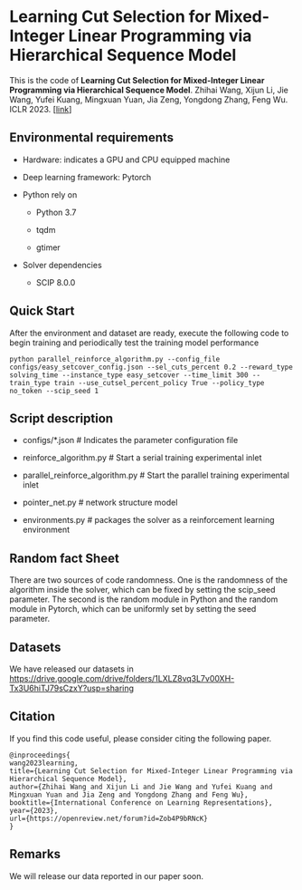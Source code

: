 # Learning Cut Selection for Mixed-Integer Linear Programming via Hierarchical Sequence Model

This is the code of 
**Learning Cut Selection for Mixed-Integer Linear Programming via Hierarchical Sequence Model**.
Zhihai Wang, Xijun Li, Jie Wang, Yufei Kuang, Mingxuan Yuan, Jia Zeng, Yongdong Zhang, Feng Wu. ICLR 2023. [[link](https://openreview.net/forum?id=Zob4P9bRNcK)]

## Environmental requirements

- Hardware: indicates a GPU and CPU equipped machine

- Deep learning framework: Pytorch

- Python rely on

    - Python 3.7

    - tqdm

    - gtimer

- Solver dependencies

    - SCIP 8.0.0



## Quick Start

After the environment and dataset are ready, execute the following code to begin training and periodically test the training model performance

    python parallel_reinforce_algorithm.py --config_file configs/easy_setcover_config.json --sel_cuts_percent 0.2 --reward_type solving_time --instance_type easy_setcover --time_limit 300 --train_type train --use_cutsel_percent_policy True --policy_type no_token --scip_seed 1



## Script description

- configs/*.json # Indicates the parameter configuration file

- reinforce_algorithm.py # Start a serial training experimental inlet

- parallel_reinforce_algorithm.py # Start the parallel training experimental inlet

- pointer_net.py # network structure model

- environments.py # packages the solver as a reinforcement learning environment


## Random fact Sheet

There are two sources of code randomness. One is the randomness of the algorithm inside the solver, which can be fixed by setting the scip_seed parameter. The second is the random module in Python and the random module in Pytorch, which can be uniformly set by setting the seed parameter.

## Datasets

We have released our datasets in https://drive.google.com/drive/folders/1LXLZ8vq3L7v00XH-Tx3U6hiTJ79sCzxY?usp=sharing

## Citation
If you find this code useful, please consider citing the following paper.
```
@inproceedings{
wang2023learning,
title={Learning Cut Selection for Mixed-Integer Linear Programming via Hierarchical Sequence Model},
author={Zhihai Wang and Xijun Li and Jie Wang and Yufei Kuang and Mingxuan Yuan and Jia Zeng and Yongdong Zhang and Feng Wu},
booktitle={International Conference on Learning Representations},
year={2023},
url={https://openreview.net/forum?id=Zob4P9bRNcK}
}
```

## Remarks
We will release our data reported in our paper soon.
